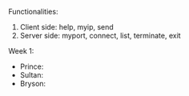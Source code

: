 Functionalities:
1. Client side: help, myip, send
2. Server side: myport, connect, list, terminate, exit

Week 1:
-  Prince: 
-  Sultan:
-  Bryson: 
